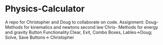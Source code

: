 Physics-Calculator
==================

A repo for Christopher and Doug to collaborate on code.
Assignment:
Doug- Methods for kinematics and newtons second law
Chris- Methods for energy and gravity
Button Functionality:Clear, Exit, Combo Boxes, Lables->Doug; Solve, Save Buttons-> Christopher

